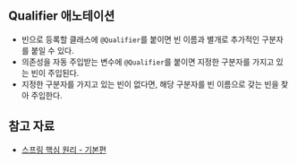 ## Qualifier 애노테이션

- 빈으로 등록할 클래스에 `@Qualifier`를 붙이면 빈 이름과 별개로 추가적인 구분자를 붙일 수 있다.
- 의존성을 자동 주입받는 변수에 `@Qualifier`를 붙이면 지정한 구분자를 가지고 있는 빈이 주입된다.
- 지정한 구분자를 가지고 있는 빈이 없다면, 해당 구분자를 빈 이름으로 갖는 빈을 찾아 주입한다.

## 참고 자료

- [스프링 핵심 원리 - 기본편](https://www.inflearn.com/course/%EC%8A%A4%ED%94%84%EB%A7%81-%ED%95%B5%EC%8B%AC-%EC%9B%90%EB%A6%AC-%EA%B8%B0%EB%B3%B8%ED%8E%B8)